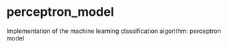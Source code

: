 # perceptron_model
Implementation of the machine learning classification algorithm: perceptron model
